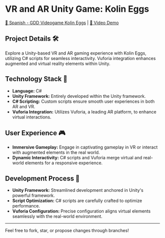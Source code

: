# VR and AR Unity Game: Kolin Eggs

[📄 Spanish - GDD Videogame Kolin Eggs](/GDD%20-%20HUEVOS%20DRAGON%20COLIN.pdf) | [🎥 Video Demo](https://streamable.com/50almv)

## Project Details 🛠️

Explore a Unity-based VR and AR gaming experience with Kolin Eggs, utilizing C# scripts for seamless interactivity. Vuforia integration enhances augmented and virtual reality elements within Unity.

## Technology Stack 🚀

- **Language:** C#
- **Unity Framework:** Entirely developed within the Unity framework.
- **C# Scripting:** Custom scripts ensure smooth user experiences in both AR and VR.
- **Vuforia Integration:** Utilizes Vuforia, a leading AR platform, to enhance virtual interactions.

## User Experience 🎮

- **Immersive Gameplay:** Engage in captivating gameplay in VR or interact with augmented elements in the real world.
- **Dynamic Interactivity:** C# scripts and Vuforia merge virtual and real-world elements for a responsive experience.

## Development Process 🚧

- **Unity Framework:** Streamlined development anchored in Unity's powerful framework.
- **Script Optimization:** C# scripts are carefully crafted to optimize performance.
- **Vuforia Configuration:** Precise configuration aligns virtual elements seamlessly with the real-world environment.

---

Feel free to fork, star, or propose changes through branches!
